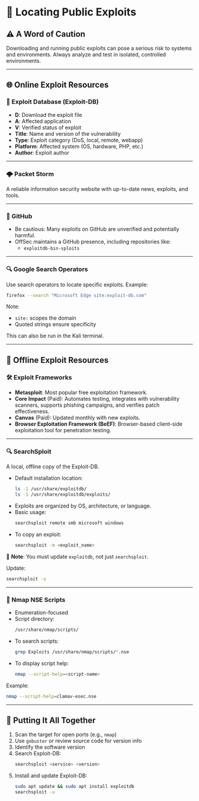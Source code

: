 # 📂 Locating Public Exploits

## ⚠️ A Word of Caution

Downloading and running public exploits can pose a serious risk to systems and environments. Always analyze and test in isolated, controlled environments.

---

## 🌐 Online Exploit Resources

### 🔎 Exploit Database (Exploit-DB)

- **D**: Download the exploit file
- **A**: Affected application
- **V**: Verified status of exploit
- **Title**: Name and version of the vulnerability
- **Type**: Exploit category (DoS, local, remote, webapp)
- **Platform**: Affected system (OS, hardware, PHP, etc.)
- **Author**: Exploit author

---

### 🌩 Packet Storm

A reliable information security website with up-to-date news, exploits, and tools.

---

### 🧪 GitHub

- Be cautious: Many exploits on GitHub are unverified and potentially harmful.
- OffSec maintains a GitHub presence, including repositories like:
  - `exploitdb-bin-sploits`

---

### 🔍 Google Search Operators

Use search operators to locate specific exploits. Example:
```bash
firefox --search "Microsoft Edge site:exploit-db.com"
```

Note:
- `site:` scopes the domain
- Quoted strings ensure specificity

This can also be run in the Kali terminal.

---

## 💾 Offline Exploit Resources

### 🛠 Exploit Frameworks

- **Metasploit**: Most popular free exploitation framework.
- **Core Impact** (Paid): Automates testing, integrates with vulnerability scanners, supports phishing campaigns, and verifies patch effectiveness.
- **Canvas** (Paid): Updated monthly with new exploits.
- **Browser Exploitation Framework (BeEF)**: Browser-based client-side exploitation tool for penetration testing.

---

### 🔍 SearchSploit

A local, offline copy of the Exploit-DB.

- Default installation location:
  ```bash
  ls -1 /usr/share/exploitdb/
  ls -1 /usr/share/exploitdb/exploits/
  ```
- Exploits are organized by OS, architecture, or language.
- Basic usage:
  ```bash
  searchsploit remote smb microsoft windows
  ```
- To copy an exploit:
  ```bash
  searchsploit -m <exploit_name>
  ```

🔄 **Note**: You must update `exploitdb`, not just `searchsploit`.

Update:
```bash
searchsploit -u
```

---

### 🧠 Nmap NSE Scripts

- Enumeration-focused
- Script directory:
  ```bash
  /usr/share/nmap/scripts/
  ```
- To search scripts:
  ```bash
  grep Exploits /usr/share/nmap/scripts/*.nse
  ```
- To display script help:
  ```bash
  nmap --script-help=<script-name>
  ```

Example:
```bash
nmap --script-help=clamav-esec.nse
```

---

## 🧩 Putting It All Together

1. Scan the target for open ports (e.g., `nmap`)
2. Use `gobuster` or review source code for version info
3. Identify the software version
4. Search Exploit-DB:
   ```bash
   searchsploit <service> <version>
   ```
5. Install and update Exploit-DB:
   ```bash
   sudo apt update && sudo apt install exploitdb
   searchsploit -u
   ```